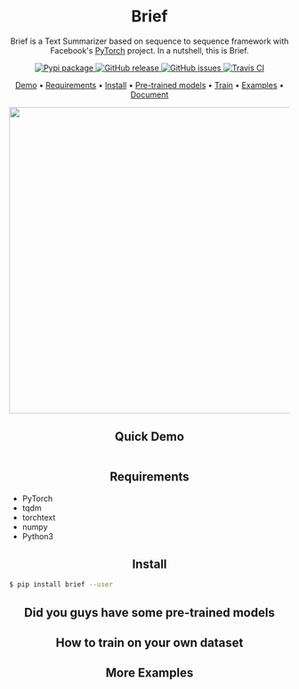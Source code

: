 <h1 align="center">Brief</h1>

<p align="center">Brief is a Text Summarizer based on sequence to sequence framework with Facebook's <a href="https://pytorch.org/">PyTorch</a> project. In a nutshell, this is Brief.</p>

<p align="center">
  <a href="https://pypi.org/project/brief/">
      <img src="https://img.shields.io/pypi/v/brief.svg?colorB=brightgreen"
           alt="Pypi package">
    </a>
  <a href="https://github.com/guokr/brief/releases">
      <img src="https://img.shields.io/github/release/guokr/brief.svg"
           alt="GitHub release">
  </a>
  <a href="https://github.com/guokr/brief/issues">
        <img src="https://img.shields.io/github/issues/guokr/brief.svg"
             alt="GitHub issues">
  </a>
  <a href="https://travis-ci.org/guokr/brief/">
    <img src="https://travis-ci.org/guokr/brief.svg"
         alt="Travis CI">
  </a>
</p>

<p align="center">
  <a href="#quick-demo">Demo</a> •
  <a href="#requirements">Requirements</a> •
  <a href="#install">Install</a> •
  <a href="#did-you-guys-have-some-pre-trained-models">Pre-trained models</a> •
  <a href="#how-to-train-on-your-own-dataset">Train</a> •
  <a href="#more-examples">Examples</a> •
  <a href="https://guokr.github.io/Caver/">Document</a>
</p>

<p align="center">
  <img src=".github/demo.gif?raw=true" width="550">
 </p>

<h2 align="center">Quick Demo</h2>

```python
```

<h2 align="center">Requirements</h2>

* PyTorch
* tqdm
* torchtext
* numpy
* Python3

<h2 align="center">Install</h2>

```bash
$ pip install brief --user
```

<h2 align="center">Did you guys have some pre-trained models</h2>


<h2 align="center">How to train on your own dataset</h2>


<h2 align="center">More Examples</h2>


